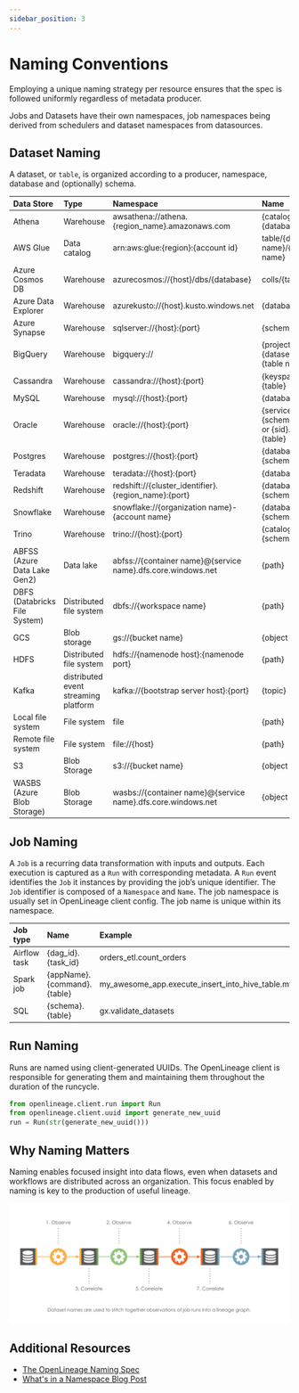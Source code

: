 ```yaml
---
sidebar_position: 3
---
```


# Naming Conventions

Employing a unique naming strategy per resource ensures that the spec is followed uniformly regardless of metadata producer.

Jobs and Datasets have their own namespaces, job namespaces being derived from schedulers and dataset namespaces from datasources.

## Dataset Naming

A dataset, or `table`, is organized according to a producer, namespace, database and (optionally) schema.

| Data Store                    | Type                                 | Namespace                                                    | Name                                                     |
|:------------------------------|:-------------------------------------|:-------------------------------------------------------------|:---------------------------------------------------------|
| Athena                        | Warehouse                            | awsathena://athena.{region_name}.amazonaws.com               | {catalog}.{database}.{table}                             |
| AWS Glue                      | Data catalog                         | arn:aws:glue:{region}:{account id}                           | table/{database name}/{table name}                       |
| Azure Cosmos DB               | Warehouse                            | azurecosmos://{host}/dbs/{database}                          | colls/{table}                                            |
| Azure Data Explorer           | Warehouse                            | azurekusto://{host}.kusto.windows.net                        | {database}/{table}                                       |
| Azure Synapse                 | Warehouse                            | sqlserver://{host}:{port}                                    | {schema}.{table}                                         |
| BigQuery                      | Warehouse                            | bigquery://                                                  | {project id}.{dataset name}.{table name}                 |
| Cassandra                     | Warehouse                            | cassandra://{host}:{port}                                    | {keyspace}.{table}                                       |
| MySQL                         | Warehouse                            | mysql://{host}:{port}                                        | {database}.{table}                                       |
| Oracle                        | Warehouse                            | oracle://{host}:{port}                                       | {serviceName}.{schema}.{table} or {sid}.{schema}.{table} |
| Postgres                      | Warehouse                            | postgres://{host}:{port}                                     | {database}.{schema}.{table}                              |
| Teradata                      | Warehouse                            | teradata://{host}:{port}                                     | {database}.{table}                                       |
| Redshift                      | Warehouse                            | redshift://{cluster_identifier}.{region_name}:{port}         | {database}.{schema}.{table}                              |
| Snowflake                     | Warehouse                            | snowflake://{organization name}-{account name}               | {database}.{schema}.{table}                              |
| Trino                         | Warehouse                            | trino://{host}:{port}                                        | {catalog}.{schema}.{table}                               |
| ABFSS (Azure Data Lake Gen2)  | Data lake                            | abfss://{container name}@{service name}.dfs.core.windows.net | {path}                                                   |
| DBFS (Databricks File System) | Distributed file system              | dbfs://{workspace name}                                      | {path}                                                   |
| GCS                           | Blob storage                         | gs://{bucket name}                                           | {object key}                                             |
| HDFS                          | Distributed file system              | hdfs://{namenode host}:{namenode port}                       | {path}                                                   |
| Kafka                         | distributed event streaming platform | kafka://{bootstrap server host}:{port}                       | {topic}                                                  |
| Local file system             | File system                          | file                                                         | {path}                                                   |
| Remote file system            | File system                          | file://{host}                                                | {path}                                                   |
| S3                            | Blob Storage                         | s3://{bucket name}                                           | {object key}                                             |
| WASBS (Azure Blob Storage)    | Blob Storage                         | wasbs://{container name}@{service name}.dfs.core.windows.net | {object key}                                             |

## Job Naming

A `Job` is a recurring data transformation with inputs and outputs. Each execution is captured as a `Run` with corresponding metadata.
A `Run` event identifies the `Job` it instances by providing the job’s unique identifier.
The `Job` identifier is composed of a `Namespace` and `Name`. The job namespace is usually set in OpenLineage client config. The job name is unique within its namespace.

| Job type     | Name                        | Example                                                    |
|:-------------|:----------------------------|:-----------------------------------------------------------|
| Airflow task | {dag_id}.{task_id}          | orders_etl.count_orders                                    |
| Spark job    | {appName}.{command}.{table} | my_awesome_app.execute_insert_into_hive_table.mydb_mytable |
| SQL          | {schema}.{table}            | gx.validate_datasets                                       |

## Run Naming

Runs are named using client-generated UUIDs. The OpenLineage client is responsible for generating them and maintaining them throughout the duration of the runcycle.

```python
from openlineage.client.run import Run
from openlineage.client.uuid import generate_new_uuid
run = Run(str(generate_new_uuid()))
```

## Why Naming Matters

Naming enables focused insight into data flows, even when datasets and workflows are distributed across an organization. This focus enabled by naming is key to the production of useful lineage.

![image](./naming-correlations.svg)

## Additional Resources

* [The OpenLineage Naming Spec](https://github.com/OpenLineage/OpenLineage/blob/main/spec/Naming.md)
* [What's in a Namespace Blog Post](https://openlineage.io/blog/whats-in-a-namespace/)
